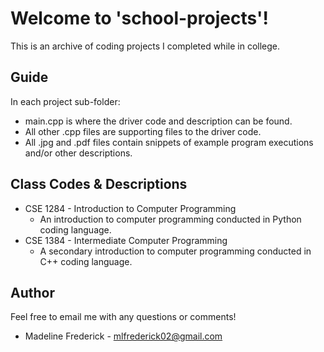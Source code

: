 # Welcome to 'school-projects'!
This is an archive of coding projects I completed while in college.

## Guide
In each project sub-folder:
* main.cpp is where the driver code and description can be found.
* All other .cpp files are supporting files to the driver code.
* All .jpg and .pdf files contain snippets of example program executions and/or other descriptions. 

## Class Codes & Descriptions
* CSE 1284 - Introduction to Computer Programming
  * An introduction to computer programming conducted in Python coding language.
* CSE 1384 - Intermediate Computer Programming
  * A secondary introduction to computer programming conducted in C++ coding language.

## Author
Feel free to email me with any questions or comments!
* Madeline Frederick - mlfrederick02@gmail.com
